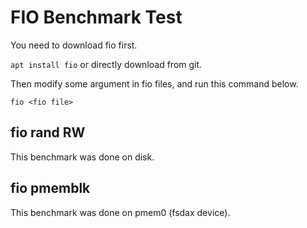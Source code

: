 # FIO Benchmark Test

You need to download fio first.

```apt install fio``` or directly download from git.

Then modify some argument in fio files, and run this command below.

```fio <fio file>```

## fio rand RW
This benchmark was done on disk.

## fio pmemblk
This benchmark was done on pmem0 (fsdax device).
